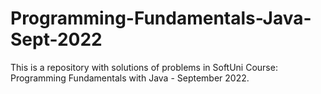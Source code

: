 # Programming-Fundamentals-Java-Sept-2022
This is a repository with solutions of problems in SoftUni Course: Programming Fundamentals with Java - September 2022.

